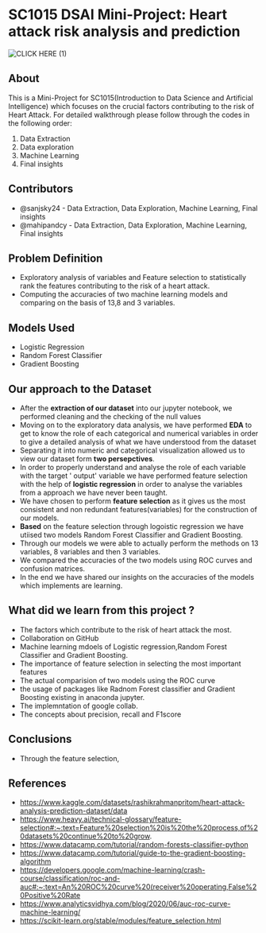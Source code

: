 # SC1015 DSAI Mini-Project: Heart attack risk analysis and prediction

![CLICK HERE (1)](https://github.com/sanjsky24/DSAI-mini-project/assets/157721052/ca790e44-ee2e-4032-af40-061727ae130b)


## About 
This is a Mini-Project for SC1015(Introduction to Data Science and Artificial Intelligence) which focuses on the crucial factors contributing to the risk of Heart Attack.
For detailed walkthrough please follow through the codes in the following order:

1. Data Extraction
2. Data exploration
3. Machine Learning
4. Final insights

## Contributors
- @sanjsky24 - Data Extraction, Data Exploration, Machine Learning, Final insights
- @mahipandcy - Data Extraction, Data Exploration, Machine Learning, Final insights

## Problem Definition 
- Exploratory analysis of variables and Feature selection to statistically rank the features contributing to the risk of a heart attack. 
- Computing the accuracies of two machine learning models and comparing on the basis of 13,8 and 3 variables.
  
## Models Used
- Logistic Regression
- Random Forest Classifier
- Gradient Boosting

## Our approach to the Dataset
- After the **extraction of our dataset** into our jupyter notebook, we performed cleaning and the checking of the null values
- Moving on to the exploratory data analysis, we have performed **EDA** to get to know the role of each categorical and numerical variables in order to give a detailed analysis of what we have understood from the dataset
- Separating it into numeric and categorical visualization allowed us to view our dataset form **two persepctives**.
- In order to properly understand and analyse the role of each variable with the target ' output' variable we have performed feature selection with the help of **logistic regression** in order to analyse the variables from a approach we have never been taught.
- We have chosen to perform **feature selection** as it gives us the most consistent and non redundant features(variables) for the construction of our models.
- **Based** on the feature selection through logoistic regression we have utiised two models Random Forest Classifier and Gradient Boosting.
- Through our models we were able to actually perform the methods on 13 variables, 8 variables and then 3 variables.
- We compared the accuracies of the two models using ROC curves and confusion matrices.
- In the end we have shared our insights on the accuracies of the models which implements are learning.

## What did we learn from this project ?
- The factors which contribute to the risk of heart attack the most.
- Collaboration on GitHub
- Machine learning mdoels of Logistic regression,Random Forest Classifier and Gradient Boosting.
- The importance of feature selection in selecting the most important features
- The actual comparision of two models using the ROC curve
- the usage of packages like Radnom Forest classifier and Gradient Boosting existing in anaconda jupyter.
- The implemntation of google collab.
- The concepts about precision, recall and F1score

## Conclusions
- Through the feature selection, 

## References
- https://www.kaggle.com/datasets/rashikrahmanpritom/heart-attack-analysis-prediction-dataset/data
- https://www.heavy.ai/technical-glossary/feature-selection#:~:text=Feature%20selection%20is%20the%20process,of%20datasets%20continue%20to%20grow. 
- https://www.datacamp.com/tutorial/random-forests-classifier-python
- https://www.datacamp.com/tutorial/guide-to-the-gradient-boosting-algorithm
- https://developers.google.com/machine-learning/crash-course/classification/roc-and-auc#:~:text=An%20ROC%20curve%20(receiver%20operating,False%20Positive%20Rate
- https://www.analyticsvidhya.com/blog/2020/06/auc-roc-curve-machine-learning/
- https://scikit-learn.org/stable/modules/feature_selection.html


